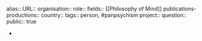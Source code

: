 alias::
URL::
organisation::
role::
fields:: [[Philosophy of Mind]] 
publications-productions:: 
country::
tags:: person, #panpsychism 
project::
question::
public:: true

-